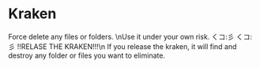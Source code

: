 # Kraken
Force delete any files or folders. 
\nUse it under your own risk. 
くコ:彡 くコ:彡
!!RELASE THE KRAKEN!!!\n
If you release the kraken, it will find and destroy any folder or files you want to eliminate. 
